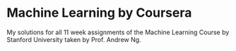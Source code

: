 # Machine Learning by Coursera
My solutions for all 11 week assignments of the Machine Learning Course by Stanford University taken by Prof. Andrew Ng.

